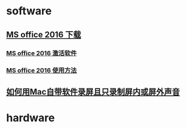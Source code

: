 # software
## [MS office 2016 下载](https://pan.baidu.com/s/1c1SRS7A)
### [MS office 2016 激活软件](https://beyondthe.top/soft/Office%20for%20Mac%202016%20License%20Installer.pkg)
### [MS office 2016 使用方法](http://www.chinamac.com/download/mac7059.html)

## [如何用Mac自带软件录屏且只录制屏内或屏外声音](https://www.jianshu.com/p/a8600e490be4)


# hardware
## 

